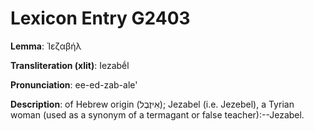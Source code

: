 # Lexicon Entry G2403

**Lemma**: Ἰεζαβήλ

**Transliteration (xlit)**: Iezabḗl

**Pronunciation**: ee-ed-zab-ale'

**Description**:
of Hebrew origin (אִיזֶבֶל); Jezabel (i.e. Jezebel), a Tyrian woman (used as a synonym of a termagant or false teacher):--Jezabel.

